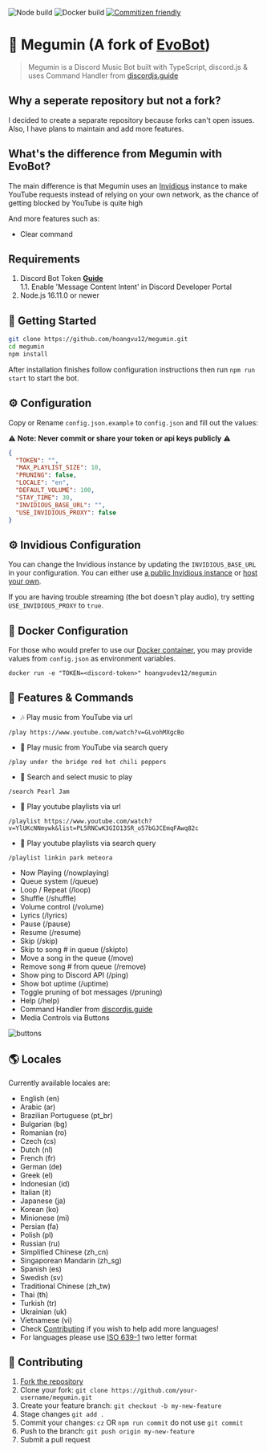 ![Node build](https://github.com/hoangvu12/megumin/actions/workflows/node.yml/badge.svg)
![Docker build](https://github.com/hoangvu12/megumin/actions/workflows/docker.yml/badge.svg)
[![Commitizen friendly](https://img.shields.io/badge/commitizen-friendly-brightgreen.svg)](http://commitizen.github.io/cz-cli/)

# 🤖 Megumin (A fork of [EvoBot](https://github.com/eritislami/evobot))

> Megumin is a Discord Music Bot built with TypeScript, discord.js & uses Command Handler from [discordjs.guide](https://discordjs.guide)

## Why a seperate repository but not a fork?

I decided to create a separate repository because forks can't open issues. Also, I have plans to maintain and add more features.

## What's the difference from Megumin with EvoBot?

The main difference is that Megumin uses an [Invidious](https://github.com/iv-org/invidious) instance to make YouTube requests instead of relying on your own network, as the chance of getting blocked by YouTube is quite high

And more features such as:

- Clear command

## Requirements

1. Discord Bot Token **[Guide](https://discordjs.guide/preparations/setting-up-a-bot-application.html#creating-your-bot)**  
   1.1. Enable 'Message Content Intent' in Discord Developer Portal
2. Node.js 16.11.0 or newer

## 🚀 Getting Started

```sh
git clone https://github.com/hoangvu12/megumin.git
cd megumin
npm install
```

After installation finishes follow configuration instructions then run `npm run start` to start the bot.

## ⚙️ Configuration

Copy or Rename `config.json.example` to `config.json` and fill out the values:

⚠️ **Note: Never commit or share your token or api keys publicly** ⚠️

```json
{
  "TOKEN": "",
  "MAX_PLAYLIST_SIZE": 10,
  "PRUNING": false,
  "LOCALE": "en",
  "DEFAULT_VOLUME": 100,
  "STAY_TIME": 30,
  "INVIDIOUS_BASE_URL": "",
  "USE_INVIDIOUS_PROXY": false
}
```

## ⚙️ Invidious Configuration

You can change the Invidious instance by updating the `INVIDIOUS_BASE_URL` in your configuration. You can either use [a public Invidious instance](https://docs.invidious.io/instances/) or [host your own](https://docs.invidious.io/installation/).

If you are having trouble streaming (the bot doesn't play audio), try setting `USE_INVIDIOUS_PROXY` to `true`.

## 🐬 Docker Configuration

For those who would prefer to use our [Docker container](https://hub.docker.com/repository/docker/hoangvudev12/megumin), you may provide values from `config.json` as environment variables.

```shell
docker run -e "TOKEN=<discord-token>" hoangvudev12/megumin
```

## 📝 Features & Commands

- 🎶 Play music from YouTube via url

`/play https://www.youtube.com/watch?v=GLvohMXgcBo`

- 🔎 Play music from YouTube via search query

`/play under the bridge red hot chili peppers`

- 🔎 Search and select music to play

`/search Pearl Jam`

- 📃 Play youtube playlists via url

`/playlist https://www.youtube.com/watch?v=YlUKcNNmywk&list=PL5RNCwK3GIO13SR_o57bGJCEmqFAwq82c`

- 🔎 Play youtube playlists via search query

`/playlist linkin park meteora`

- Now Playing (/nowplaying)
- Queue system (/queue)
- Loop / Repeat (/loop)
- Shuffle (/shuffle)
- Volume control (/volume)
- Lyrics (/lyrics)
- Pause (/pause)
- Resume (/resume)
- Skip (/skip)
- Skip to song # in queue (/skipto)
- Move a song in the queue (/move)
- Remove song # from queue (/remove)
- Show ping to Discord API (/ping)
- Show bot uptime (/uptime)
- Toggle pruning of bot messages (/pruning)
- Help (/help)
- Command Handler from [discordjs.guide](https://discordjs.guide/)
- Media Controls via Buttons

![buttons](https://i.imgur.com/67TGY0c.png)

## 🌎 Locales

Currently available locales are:

- English (en)
- Arabic (ar)
- Brazilian Portuguese (pt_br)
- Bulgarian (bg)
- Romanian (ro)
- Czech (cs)
- Dutch (nl)
- French (fr)
- German (de)
- Greek (el)
- Indonesian (id)
- Italian (it)
- Japanese (ja)
- Korean (ko)
- Minionese (mi)
- Persian (fa)
- Polish (pl)
- Russian (ru)
- Simplified Chinese (zh_cn)
- Singaporean Mandarin (zh_sg)
- Spanish (es)
- Swedish (sv)
- Traditional Chinese (zh_tw)
- Thai (th)
- Turkish (tr)
- Ukrainian (uk)
- Vietnamese (vi)
- Check [Contributing](#-contributing) if you wish to help add more languages!
- For languages please use [ISO 639-1](https://en.wikipedia.org/wiki/List_of_ISO_639-1_codes) two letter format

## 🤝 Contributing

1. [Fork the repository](https://github.com/hoangvu12/megumin/fork)
2. Clone your fork: `git clone https://github.com/your-username/megumin.git`
3. Create your feature branch: `git checkout -b my-new-feature`
4. Stage changes `git add .`
5. Commit your changes: `cz` OR `npm run commit` do not use `git commit`
6. Push to the branch: `git push origin my-new-feature`
7. Submit a pull request
